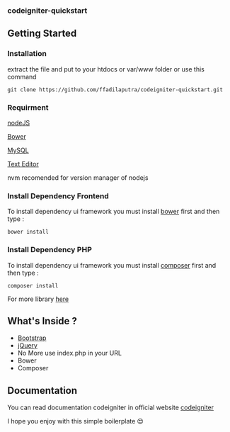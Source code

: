 ### codeigniter-quickstart

## Getting Started

### Installation
extract the file and put to your htdocs or var/www folder or use this command
```
git clone https://github.com/ffadilaputra/codeigniter-quickstart.git 
```

### Requirment

[nodeJS](https://github.com/creationix/nvm)

[Bower](https://bower.io/)

[MySQL]()

[Text Editor](http://www.vim.org/download.php)

nvm recomended for version manager of nodejs

### Install Dependency Frontend
To install dependency ui framework you must install [bower](https://bower.io/) first and then type : 
```
bower install 
```

### Install Dependency PHP
To install dependency ui framework you must install [composer](https://getcomposer.org/) first and then type : 
```
composer install
```

For more library [here](https://packagist.org/)

## What's Inside ?
 - [Bootstrap](http://getbootstrap.com/)
 - [jQuery](https://jquery.com/)
 - No More use index.php in your URL
 - Bower 
 - Composer 

## Documentation
 You can read documentation codeigniter in official website [codeigniter](https://codeigniter.com/docs)

 I hope you enjoy with this simple boilerplate :heart_eyes:
